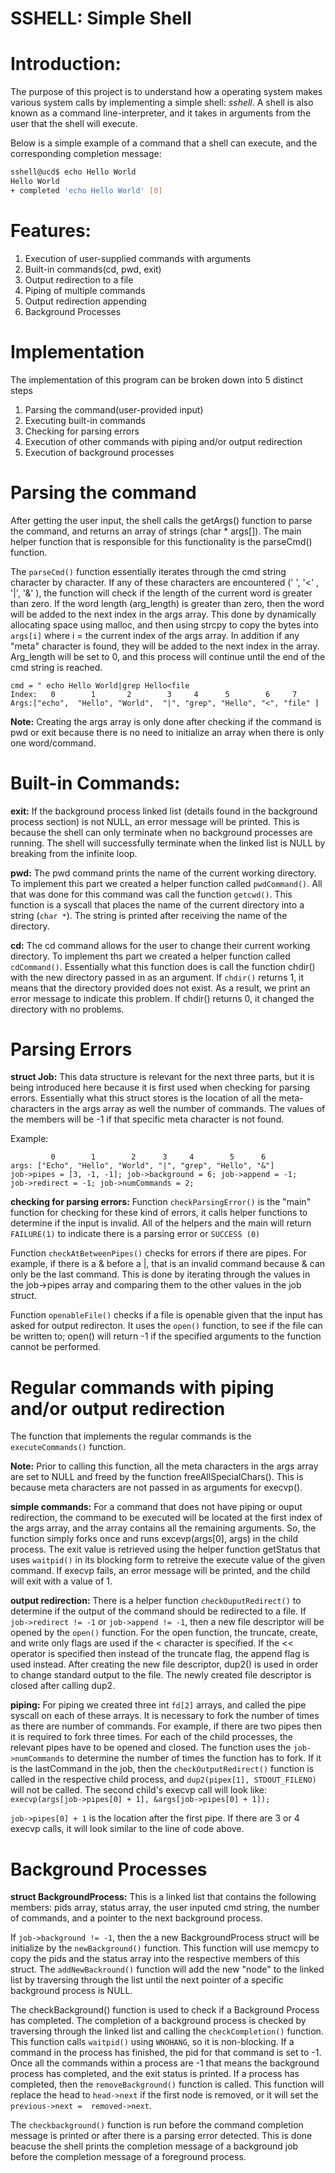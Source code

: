 # SSHELL: Simple Shell

# Introduction: #

The purpose of this project is to understand how a operating system makes 
various system calls by implementing a simple shell: *sshell*. A shell is also
known as a command line-interpreter, and it takes in arguments from the user 
that the shell will execute.

Below is a simple example of a command that a shell can execute, and the 
corresponding completion message:
```bash
sshell@ucd$ echo Hello World  
Hello World  
+ completed 'echo Hello World' [0]  
```
# Features: 
1. Execution of user-supplied commands with arguments
2. Built-in commands(cd, pwd, exit)
3. Output redirection to a file
4. Piping of multiple commands
5. Output redirection appending
6. Background Processes

# Implementation
The implementation of this program can be broken down into 5 distinct steps
1. Parsing the command(user-provided input)
2. Executing built-in commands
3. Checking for parsing errors
4. Execution of other commands with piping and/or output redirection
5. Execution of background processes

# Parsing the command

After getting the user input, the shell calls the getArgs() function to parse
the command, and returns an array of strings (char * args[]). The main helper
function that is responsible for this functionality is the parseCmd() function.

The `parseCmd()` function essentially iterates through the cmd string character
by character. If any of these characters are encountered (' ', '<' , '|', '&' ),
the function will check if the length of the current word is greater than zero.
If the word length (arg_length) is greater than zero, then the word will be 
added to the next index in the args array. This done by dynamically allocating
space using malloc, and then using strcpy to copy the bytes into `args[i]` where
i = the current index of the args array. In addition if any "meta" character is
found, they will be added to the next index in the array. Arg_length will be
set to 0, and this process will continue until the end of the cmd string is
reached.
```
cmd = " echo Hello World|grep Hello<file
Index:   0        1       2        3     4      5        6     7
Args:["echo",  "Hello", "World",  "|", "grep", "Hello", "<", "file" ]
```
**Note:**
Creating the args array is only done after checking if the command is pwd or
exit because there is no need to initialize an array when there is only 
one word/command.

# Built-in Commands:

**exit:**
If the background process linked list (details found in the background process 
section) is not NULL, an error message will be printed. This is because the 
shell can only terminate when no background processes are running. The shell
will successfully terminate when the linked list is NULL by breaking from the 
infinite loop. 

**pwd:**
The pwd command prints the name of the current working directory. To implement 
this part we created a helper function called `pwdCommand()`. All that was done 
for this command was call the function `getcwd()`. This function is a syscall 
that places the name of the current directory into a string (`char *`). The string 
is printed after receiving the name of the directory.

**cd:**
The cd command allows for the user to change their current working directory. To
implement ths part we created a helper function called `cdCommand()`. Essentially
what this function does is call the function chdir() with the new directory
passed in as an argument. If `chdir()` returns 1, it means that the directory 
provided does not exist. As a result, we print an error message to indicate this
problem. If chdir() returns 0, it changed the directory with no problems.

# Parsing Errors

**struct Job:**
This data structure is relevant for the next three parts, but it is being 
introduced here because it is first used when checking for parsing errors.
Essentially what this struct stores is the location of all the meta-characters
in the args array as well the number of commands. The values of the members will
be -1 if that specific meta character is not found.

Example: 
```
         0        1        2      3     4        5      6
args: ["Echo", "Hello", "World", "|", "grep", "Hello", "&"]
job->pipes = [3, -1, -1]; job->background = 6; job->append = -1; 
job->redirect = -1; job->numCommands = 2;
```

**checking for parsing errors:**
Function `checkParsingError()` is the "main" function for checking for these kind
of errors, it calls helper functions to determine if the input is invalid.
All of the helpers and the main will return `FAILURE(1)` to indicate there is a
parsing error or `SUCCESS (0)` 

Function `checkAtBetweenPipes()` checks for errors if there are pipes. For
example, if there is a & before a |, that is an invalid command because &
can only be the last command. This is done by iterating through the values in 
the job->pipes array and comparing them to the other values in the job struct.

Function `openableFile()` checks if a file is openable given that the input
has asked for output redirecton. It uses the `open()` function, to see if the
file can be written to; open() will return -1 if the specified arguments to the
function cannot be performed.

# Regular commands with piping and/or output redirection
The function that implements the regular commands is the `executeCommands()` 
function.

**Note:**
Prior to calling this function, all the meta characters in the args array 
are set to NULL and freed by the function freeAllSpecialChars(). This is because
meta characters are not passed in as arguments for execvp().

**simple commands:**
For a command that does not have piping or ouput redirection, the command to be
executed will be located at the first index of the args array, and the array
contains all the remaining arguments. So, the function simply forks once
and runs excevp(args[0], args) in the child process. The exit value is retrieved
using the helper function getStatus that uses `waitpid()` in its blocking form
to retreive the execute value of the given command. If execvp fails, an error 
message will be printed, and the child will exit with a value of 1.

**output redirection:**
There is a helper function `checkOuputRedirect()` to determine if the output of 
the command should be redirected to a file. If `job->redirect != -1` or 
`job->append != -1`, then a new file descriptor will be opened by the `open()` 
function. For the open function, the truncate, create, and write only flags are 
used if the < character is specified. If the << operator is specified then 
instead of the truncate flag, the append flag is used instead. After creating 
the new file descriptor, dup2() is used in order to change standard output to 
the file. The newly created file descriptor is closed after calling dup2.

**piping:**
For piping we created three int `fd[2]` arrays, and called the pipe syscall 
on each of these arrays. It is necessary to fork the number of times as there
are number of commands. For example, if there are two pipes then it is required
to fork three times. For each of the child processes, the relevant pipes have
to be opened and closed. The function uses the `job->numCommands` to determine the
number of times the function has to fork. If it is the lastCommand in the job,
then the `checkOutputRedirect()` function is called in the respective child
process, and `dup2(pipex[1], STDOUT_FILENO)` will not be called. 
The second child's execvp call will look like: 
`execvp(args[job->pipes[0] + 1], &args[job->pipes[0] + 1]);`

`job->pipes[0] + 1` is the location after the first pipe. If there are 3 or 4 
execvp calls, it will look similar to the line of code above.

# Background Processes

**struct BackgroundProcess:**
This is a linked list that contains the following members: pids array, status
array, the user inputed cmd string, the number of commands, and a pointer to 
the next background process.

If `job->background != -1`, then the a new BackgroundProcess struct will be
initialize by the `newBackground()` function. This function will use memcpy to
copy the pids and the status array into the respective members of this struct.
The `addNewBackround()` function will add the new "node" to the linked list by
traversing through the list until the next pointer of a specific background
process is NULL.

The checkBackground() function is used to check if a Background Process has 
completed. The completion of a background process is checked by traversing
through the linked list and calling the `checkCompletion()` function. This
function calls `waitpid()` using `WNOHANG`, so it is non-blocking. If a command
in the process has finished, the pid for that command is set to -1. Once all the
commands within a process are -1 that means the background process has 
completed, and the exit status is printed. If a process has completed, then the 
`removeBackground()` function is called. This function will replace the head to 
`head->next` if the first node is removed, or it will set the `previous->next = 
removed->next`.

The `checkbackground()` function is run before the command completion
message is printed or after there is a parsing error detected. This is done
beacuse the shell prints the completion message of a background job before the 
completion message of a foreground process.


